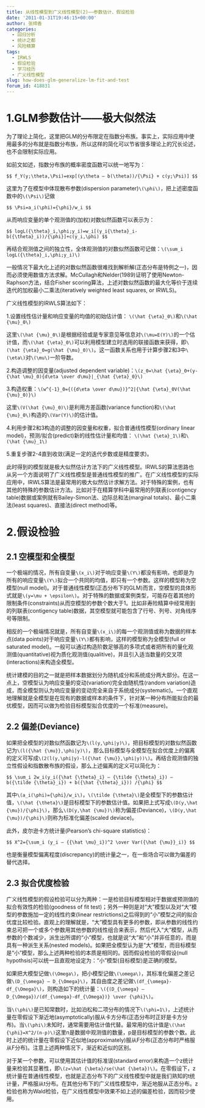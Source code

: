 ```yaml
---
title: 从线性模型到广义线性模型(2)——参数估计、假设检验
date: '2011-01-31T19:46:15+00:00'
author: 张缔香
categories:
  - 回归分析
  - 统计之都
  - 风险精算
tags:
  - IRWLS
  - 假设检验
  - 学习经历
  - 广义线性模型
slug: how-does-glm-generalize-lm-fit-and-test
forum_id: 418831
---
```


# 1.GLM参数估计——极大似然法

为了理论上简化，这里把GLM的分布限定在指数分布族。事实上，实际应用中使用最多的分布就是指数分布族，所以这样的简化可以节省很多理论上的冗长论述，也不会限制实际应用。
  
如前文如述，指数分布族的概率密度函数可以统一地写为：

`$$
f_Y(y;\theta,\Psi)=exp[(y\theta – b(\theta))/{\Psi} + c(y;\Psi)]
$$`

这里为了在模型中体现散布参数(dispersion parameter)`\(\phi\)`，把上述密度函数中的`\(\Psi\)`记做

`$$
\Psi=a_i(\phi)={\phi}/w_i
$$`



从而响应变量的单个观测值的(加权)对数似然函数可以表示为：

`$$
  logL({\theta}_i,\phi;y_i)=w_i[(y_i{\theta}_i-b({\theta}_i))/{\phi}]+c(y_i,\phi)
$$`

再结合观测值之间的独立性，全体观测值的对数似然函数可记做：`\(\sum_i logL({\theta}_i,\phi;y_i)\)`
  
一般情况下最大化上述的对数似然函数很难找到解析解(正态分布是特例之一)，因而必须使用数值方法求解。McCullagh和Nelder(1989)证明了使用Newton-Raphson方法，结合Fisher scoring算法，上述对数似然函数的最大化等价于连续迭代的加权最小二乘法(iteratively weighted least squares, or IRWLS)。

广义线性模型的IRWLS算法如下：
  
1.设置线性估计量和响应变量的均值的初始估计值： `\(\hat {\eta}_0\)`和`\(\hat {\mu}_0\)`
  
这里`\(\hat {\mu}_0\)`是根据经验或是专家意见等信息对`\(\mu=E(Y)\)`的一个估计值，而`\(\hat {\eta}_0\)`可以利用模型建立时选用的联接函数来获得，即`\(\hat {\eta}_0=g(\hat {\mu}_0)\)`。这一函数关系也用于计算步骤2和3中`\(\eta\)`对`\(\mu\)`一阶导数。
  
2.构造调整的因变量(adjusted dependent variable)：`\(z_0=\hat {\eta}_0+(y-{\hat \mu}_0){d\eta \over d\mu}|_{\hat {\eta}_0}\)`
  
3.构造权重：`\(w^{-1}_0={({d\eta \over d\mu})}^2|{\hat {\eta}_0V(\hat {\mu}_0)}\)`
  
这里`\(V(\hat {\mu}_0)\)`是利用方差函数(variance function)和`\(\hat {\mu}_0\)`构造的`\(Var(Y)\)`的估计值。
  
4.利用步骤2和3构造的调整的因变量和权重，拟合普通线性模型(ordinary linear model)，预测/拟合(predict)新的线性估计量和均值： `\(\hat {\eta}_1\)`和`\(\hat {\mu}_1\)`
  
5.重复步骤2-4直到收敛(满足一定的迭代步数或是精度要求)。
  
此时得到的模型就是极大似然估计方法下的广义线性模型。IRWLS的算法思路也从另一个方面说明了广义线性模型是普通线性模型的推广。在广义线性模型的实际应用中，IRWLS算法是最常用的极大似然估计求解方法。对于特殊的案例，也有其他的特殊的参数估计方法。比如对于在精算学科中最常用的列联表(contigency table)数据或案例就有Bailey-Simon法、边际总和法(marginal totals)、最小二乘法(least squares)、直接法(direct method)等。

# 2.假设检验

## 2.1 空模型和全模型

一个极端的情况，所有自变量`\(x_i\)`对于响应变量`\(Y\)`都没有影响，也即是为所有的响应变量`\(Y\)`拟合一个共同的均值，即只有一个参数。这样的模型称为空模型(null model)。对于普通线性模型(正态分布下的GLM)而言，空模型的具体形式就是`\(y=\mu + \epsilon\)`。对于特殊的数据或案例类型，可能存在着其他的限制条件(constraints)从而空模型的参数个数大于1。比如非寿险精算中经常用到的列联表(contigency table)数据，其空模型就可能包含了行号、列号、对角线序号等限制。

相反的一个极端情况就是，所有自变量`\(x_i\)`的每一个观测值或称为数据的样本点(data points)对于响应变量`\(Y\)`都有影响，这样的模型称为全模型(full or saturated model)。一般可以通过构造阶数足够高的多项式或者把所有的量化观测值(quantitative)视为质化观测值(qualitive)，并且引入适当数量的交叉项(interactions)来构造全模型。

统计建模的目的之一就是把样本数据划分为随机成分和系统成分两大部分。在这一点上，空模型认为响应变量的变动(variation)完全由随机性(random variation)造成，而全模型则认为响应变量的变动完全来自于系统成分(systematic)。一个直观地理解就是全模型是在现有的数据或样本的条件下，针对某一种分布所能拟合的最优模型，因而可以做为检验目标模型拟合优度的一个标准(measure)。

## 2.2 偏差(Deviance)

如果把全模型的对数似然函数记为`\(l(y,\phi|y)\)`，把目标模型的对数似然函数记为`\(l({\hat {\mu}},\phi|y)\)`，那么目标模型与全模型在拟合优度上的偏离的定义可写成`\(2(l(y,\phi|y)-l({\hat {\mu}},\phi|y))\)`。再结合观测值的独立性假设和指数散布族的假设，那么上述偏离的定义可以简化为：

`$$
  \sum_i 2w_i(y_i({\hat {\theta}_i} – {\tilde {\theta}_i}) – b({\tilde {\theta}_i}) + b({\hat {\theta}_i})) /{\phi}
$$`

其中`\(a_i(\phi)={\phi}/w_i\)`，`\(\tilde {\theta}\)`是全模型下的参数估计值，`\(\hat {\theta}\)`是目标模型下的参数估计值。如果把上式写成`\(D(y,\hat {\mu})/{\phi}\)`，那么`\(D(y,\hat {\mu})\)`称为偏差(Deviance)，`\(D(y,\hat {\mu})/{\phi}\)`则称为标准化偏差(scaled deviace)。
  
此外，皮尔逊卡方统计量(Pearson’s chi-square statistics)：

`$$
  X^2={\sum_i (y_i – {{\hat \mu}_i})^2 \over Var({\hat {\mu}}_i)}
$$`

也是衡量模型偏离程度(discrepancy)的统计量之一，在一些场合可以做为偏差的替代选择。

## 2.3 拟合优度检验

广义线性模型的假设检验可以分为两种：一是检验目标模型相对于数据或预测值的拟合有效性的检验(goodness of fit test)；另外一种则是对“大”模型以及对“大”模型的参数施加一定的线性约束(linear restrictions)之后得到的“小”模型之间的拟合优度比较检验。直观上的理解就是，“大”模型具有更多的参数，即从参数的线性约束总可把一个或多个参数用其他参数的线性组合来表示，然后代入“大”模型，从而参数的个数减少，派生出所谓的“小”模型，也就是说“大”和“小”并非任意的，而是具有一种派生关系(nested models)。如果把全模型认为是“大”模型，而目标模型是“小”模型，那么上述两种检验的本质是相同的。因而假设检验的零假设(null hypothsis)可以统一且直观地设定为：“小”模型(目标模型)是正确的模型。

如果把大模型记做`\(\Omega\)`，把小模型记做`\(\omega\)`，其标准化偏差之差记做`\(D_{\omega} – D_{\Omega}\)`，其自由度之差记做`\(df_{\omega}-df_{\Omega}\)`，则构造如下的统计量：`\({(D_{\omega} – D_{\Omega})/(df_{\omega}-df_{\Omega})} \over {\phi}\)`。

当`\(\phi\)`是已知常数时，比如泊松和二项分布的情况下`\(\phi=1\)`，上述统计量在零假设下渐近地(asymptotically)服从卡方分布(正态分布时正好是卡方分布)。当`\(\phi\)`未知时，通常需要用估计值代替。最常用的估计值是`\(\hat {\phi}=X^2/(n-p)\)`这里n是数据中观测值的数量，p是目标模型的参数个数。此时上述的统计量在零假设下近似地(approximately)服从F分布(正态分布时严格服从F分布)。注意上述两种情况下，渐近和近似的区别。

对于某一个参数，可以使用其估计值的标准误(standard error)来构造一个z统计量来检验其显著性，即`\(z=\hat {\beta}/se(\hat {\beta})\)`。在零假设下，z统计量在普通线性模型，也就是正态分布下的广义线性模型中就是我们熟知的t统计量，严格服从t分布。在其他分布下的广义线性模型中，渐近地服从正态分布。z检验也称为Wald检验，在广义线性模型中效果不如上述的偏差检验，因而较少使用。
